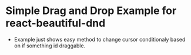 # Simple Drag and Drop Example for react-beautiful-dnd
* Example just shows easy method to change cursor conditionaly based on if something id draggable.

